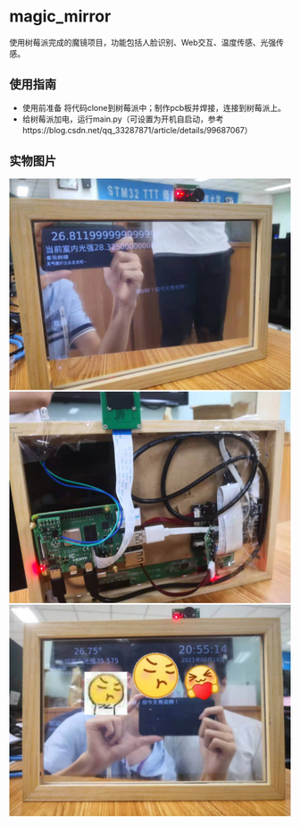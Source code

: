# magic_mirror
使用树莓派完成的魔镜项目，功能包括人脸识别、Web交互、温度传感、光强传感。
## 使用指南
* 使用前准备
  将代码clone到树莓派中；制作pcb板并焊接，连接到树莓派上。
* 给树莓派加电，运行main.py（可设置为开机自启动，参考https://blog.csdn.net/qq_33287871/article/details/99687067）

## 实物图片
![image](https://github.com/SenseDoor/magic_mirror/blob/main/image/20210618223805.jpg)
![image](https://github.com/SenseDoor/magic_mirror/blob/main/image/20210618223746.jpg)
![image](https://github.com/SenseDoor/magic_mirror/blob/main/image/20210618224051.jpg)
